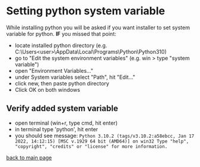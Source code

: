 # Setting python system variable
While installing python you will be asked if you want installer to set system variable for python.
<b>IF</b> you missed that point:
- locate installed python directory (e.g. C:\Users\<user>\AppData\Local\Programs\Python\Python310)
- go to "Edit the system environment variables" (e.g. win > type "system variable")
- open "Environment Variables..."
- under System variables select "Path", hit "Edit..."
- click new, then paste python directory
- Click OK on both windows

## Verify added system variable
- open terminal (win+r, type cmd, hit enter)
- in terminal type 'python', hit enter
- you should see message:
`Python 3.10.2 (tags/v3.10.2:a58ebcc, Jan 17 2022, 14:12:15) [MSC v.1929 64 bit (AMD64)] on win32
Type "help", "copyright", "credits" or "license" for more information.`

[back to main page](../README.md)